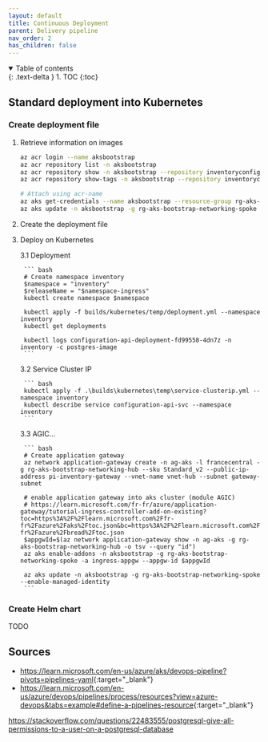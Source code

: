 ```yaml
---
layout: default
title: Continuous Deployment
parent: Delivery pipeline
nav_order: 2
has_children: false
---
```


<details open markdown="block">
  <summary>
    Table of contents
  </summary>
  {: .text-delta }
1. TOC
{:toc}
</details>

## Standard deployment into Kubernetes

### Create deployment file

1. Retrieve information on images

    ``` bash
    az acr login --name aksbootstrap
    az acr repository list -n aksbootstrap
    az acr repository show -n aksbootstrap --repository inventoryconfigurationapi
    az acr repository show-tags -n aksbootstrap --repository inventoryconfigurationapi

    # Attach using acr-name
    az aks get-credentials --name aksbootstrap --resource-group rg-aks-bootstrap-networking-spoke
    az aks update -n aksbootstrap -g rg-aks-bootstrap-networking-spoke --attach-acr aksbootstrap

    ```

2. Create the deployment file

3. Deploy on Kubernetes

    3.1 Deployment

        ``` bash
        # Create namespace inventory
        $namespace = "inventory"
        $releaseName = "$namespace-ingress"
        kubectl create namespace $namespace

        kubectl apply -f builds/kubernetes/temp/deployment.yml --namespace inventory
        kubectl get deployments

        kubectl logs configuration-api-deployment-fd99558-4dn7z -n inventory -c postgres-image
        ```

    3.2 Service Cluster IP

        ``` bash
        kubectl apply -f .\builds\kubernetes\temp\service-clusterip.yml --namespace inventory
        kubectl describe service configuration-api-svc --namespace inventory
        ```

    3.3 AGIC...

        ``` bash
        # Create application gateway
        az network application-gateway create -n ag-aks -l francecentral -g rg-aks-bootstrap-networking-hub --sku Standard_v2 --public-ip-address pi-inventory-gateway --vnet-name vnet-hub --subnet gateway-subnet

        # enable application gateway into aks cluster (module AGIC)
        # https://learn.microsoft.com/fr-fr/azure/application-gateway/tutorial-ingress-controller-add-on-existing?toc=https%3A%2F%2Flearn.microsoft.com%2Ffr-fr%2Fazure%2Faks%2Ftoc.json&bc=https%3A%2F%2Flearn.microsoft.com%2Ffr-fr%2Fazure%2Fbread%2Ftoc.json
        $appgwId=$(az network application-gateway show -n ag-aks -g rg-aks-bootstrap-networking-hub -o tsv --query "id")
        az aks enable-addons -n aksbootstrap -g rg-aks-bootstrap-networking-spoke -a ingress-appgw --appgw-id $appgwId

        az aks update -n aksbootstrap -g rg-aks-bootstrap-networking-spoke --enable-managed-identity
        ```

### Create Helm chart

TODO

## Sources

- <https://learn.microsoft.com/en-us/azure/aks/devops-pipeline?pivots=pipelines-yaml>{:target="_blank"}
- <https://learn.microsoft.com/en-us/azure/devops/pipelines/process/resources?view=azure-devops&tabs=example#define-a-pipelines-resource>{:target="_blank"}



https://stackoverflow.com/questions/22483555/postgresql-give-all-permissions-to-a-user-on-a-postgresql-database
